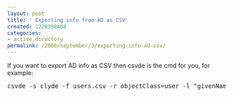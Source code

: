 ```yaml
---
layout: post
title: ' Exporting info from AD as CSV'
created: 1220398468
categories:
- active directory
permalink: /2008/september/3/exporting-info-ad-csv/
---
```

<p>If you want to export AD info as CSV then csvde is the cmd for you, for example:</p><pre>
csvde -s clyde -f users.csv -r objectClass=user -l &quot;givenName, sn, name, sAMAccountName&quot;</pre>
